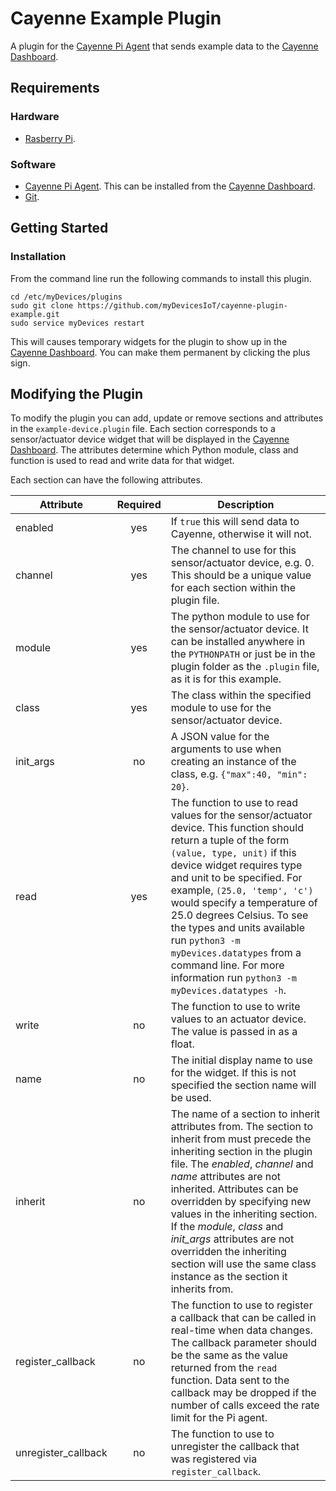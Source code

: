 # Cayenne Example Plugin
A plugin for the [Cayenne Pi Agent](https://github.com/myDevicesIoT/Cayenne-Agent) that sends example data to the [Cayenne Dashboard](https://cayenne.mydevices.com).

## Requirements
### Hardware
* [Rasberry Pi](https://www.raspberrypi.org).

### Software
* [Cayenne Pi Agent](https://github.com/myDevicesIoT/Cayenne-Agent). This can be installed from the [Cayenne Dashboard](https://cayenne.mydevices.com).
* [Git](https://git-scm.com/).

## Getting Started
### Installation
From the command line run the following commands to install this plugin.
```
cd /etc/myDevices/plugins
sudo git clone https://github.com/myDevicesIoT/cayenne-plugin-example.git
sudo service myDevices restart
```
This will causes temporary widgets for the plugin to show up in the [Cayenne Dashboard](https://cayenne.mydevices.com). You can make them permanent by clicking the plus sign.

## Modifying the Plugin
To modify the plugin you can add, update or remove sections and attributes in the `example-device.plugin` file. Each section corresponds to a sensor/actuator device widget that will be displayed in the [Cayenne Dashboard](https://cayenne.mydevices.com). The attributes determine which Python module, class and function is used to read and write data for that widget.

Each section can have the following attributes.

| Attribute     | Required      | Description  |
| ------------- |:-------------:| ------------ |
| enabled   | yes | If `true` this will send data to Cayenne, otherwise it will not. |
| channel   | yes | The channel to use for this sensor/actuator device, e.g. 0. This should be a unique value for each section within the plugin file. |
| module    | yes | The python module to use for the sensor/actuator device. It can be installed anywhere in the `PYTHONPATH` or just be in the plugin folder as the `.plugin` file, as it is for this example. |
| class     | yes | The class within the specified module to use for the sensor/actuator device. |
| init_args | no  | A JSON value for the arguments to use when creating an instance of the class, e.g. `{"max":40, "min": 20}`. |
| read      | yes | The function to use to read values for the sensor/actuator device. This function should return a tuple of the form `(value, type, unit)` if this device widget requires type and unit to be specified. For example, `(25.0, 'temp', 'c')` would specify a temperature of 25.0 degrees Celsius. To see the types and units available run `python3 -m myDevices.datatypes` from a command line. For more information run `python3 -m myDevices.datatypes -h`. |
| write     | no  | The function to use to write values to an actuator device. The value is passed in as a float. |
| name      | no  | The initial display name to use for the widget. If this is not specified the section name will be used. |
| inherit   | no  | The name of a section to inherit attributes from. The section to inherit from must precede the inheriting section in the plugin file. The *enabled*, *channel* and *name* attributes are not inherited. Attributes can be overridden by specifying new values in the inheriting section. If the *module*, *class* and *init_args* attributes are not overridden the inheriting section will use the same class instance as the section it inherits from. |
| register_callback   | no  | The function to use to register a callback that can be called in real-time when data changes. The callback parameter should be the same as the value returned from the `read` function. Data sent to the callback may be dropped if the number of calls exceed the rate limit for the Pi agent. |
| unregister_callback | no  | The function to use to unregister the callback that was registered via `register_callback`. |